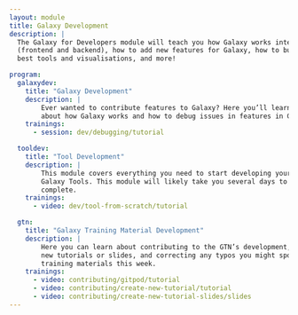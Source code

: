 ```yaml
---
layout: module
title: Galaxy Development
description: |
  The Galaxy for Developers module will teach you how Galaxy works internally
  (frontend and backend), how to add new features for Galaxy, how to build the
  best tools and visualisations, and more!

program:
  galaxydev:
    title: "Galaxy Development"
    description: |
        Ever wanted to contribute features to Galaxy? Here you’ll learn a bit
        about how Galaxy works and how to debug issues in features in Galaxy.
    trainings:
      - session: dev/debugging/tutorial

  tooldev:
    title: "Tool Development"
    description: |
        This module covers everything you need to start developing your own
        Galaxy Tools. This module will likely take you several days to
        complete.
    trainings:
      - video: dev/tool-from-scratch/tutorial

  gtn:
    title: "Galaxy Training Material Development"
    description: |
        Here you can learn about contributing to the GTN’s development, adding
        new tutorials or slides, and correcting any typos you might spot in the
        training materials this week.
    trainings:
      - video: contributing/gitpod/tutorial
      - video: contributing/create-new-tutorial/tutorial
      - video: contributing/create-new-tutorial-slides/slides
---
```

